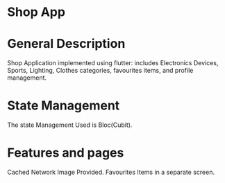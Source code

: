 # Shop App

# General Description
Shop Application implemented using flutter: includes Electronics Devices, Sports, Lighting, Clothes categories, favourites items, and profile management. 

# State Management
The state Management Used is Bloc(Cubit).

# Features and pages
Cached Network Image Provided.
Favourites Items in a separate screen.

